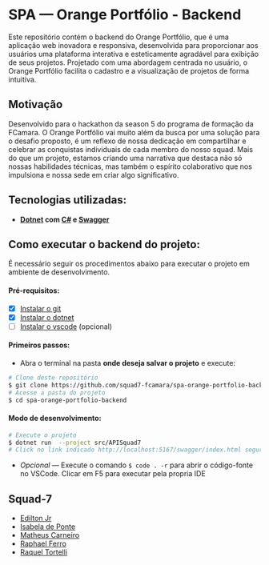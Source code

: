 # SPA — Orange Portfólio - Backend

Este repositório contém o backend do Orange Portfólio, que é uma aplicação web inovadora e responsiva, desenvolvida para proporcionar aos usuários uma plataforma interativa e esteticamente agradável para exibição de seus projetos. Projetado com uma abordagem centrada no usuário, o Orange Portfólio facilita o cadastro e a visualização de projetos de forma intuitiva.


## Motivação

Desenvolvido para o hackathon da season 5 do programa de formação da FCamara. O Orange Portfólio vai muito além da busca por uma solução para o desafio proposto, é um reflexo de nossa dedicação em compartilhar e celebrar as conquistas individuais de cada membro do nosso squad. Mais do que um projeto, estamos criando uma narrativa que destaca não só nossas habilidades técnicas, mas também o espírito colaborativo que nos impulsiona e nossa sede em criar algo significativo.


## Tecnologias utilizadas:

- **[Dotnet](https://dotnet.microsoft.com/pt-br/) com [C#](https://code.visualstudio.com/docs/languages/csharp) e [Swagger](https://swagger.io/)**

## Como executar o backend do projeto:

É necessário seguir os procedimentos abaixo para executar o projeto em ambiente de desenvolvimento.

#### Pré-requisitos:

- [x] [Instalar o git](https://git-scm.com/downloads)
- [x] [Instalar o dotnet](https://dotnet.microsoft.com/pt-br/download)
- [ ] [Instalar o vscode](https://code.visualstudio.com/) (opcional)

#### Primeiros passos:

- Abra o terminal na pasta **onde deseja salvar o projeto** e execute:

```bash
# Clone deste repositório
$ git clone https://github.com/squad7-fcamara/spa-orange-portfolio-backend.git
# Acesse a pasta do projeto
$ cd spa-orange-portfolio-backend
```

#### Modo de desenvolvimento:

```bash
# Execute o projeto
$ dotnet run  --project src/APISquad7
# Click no link indicado http://localhost:5167/swagger/index.html segurando ctrl ou copie e cole no seu navegador
```

- _Opcional_ — Execute o comando `$ code . -r` para abrir o código-fonte no VSCode. Clicar em F5 para executar pela propria IDE

## Squad-7

- [Edilton Jr](https://github.com/ediltonx)
- [Isabela de Ponte](https://github.com/Isabelaponte)
- [Matheus Carneiro](https://github.com/carneiromatheus)
- [Raphael Ferro](https://github.com/rhferro)
- [Raquel Tortelli](https://github.com/RaquelTortelli)
